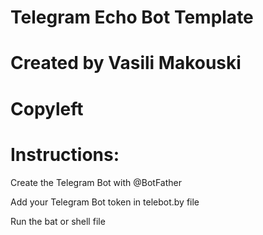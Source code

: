 #
#   Telegram Echo Bot Template
#
#   Created by Vasili Makouski
#
#   Copyleft
#

# Instructions: 
Create the Telegram Bot with @BotFather

Add your Telegram Bot token in telebot.by file

Run the bat or shell file





